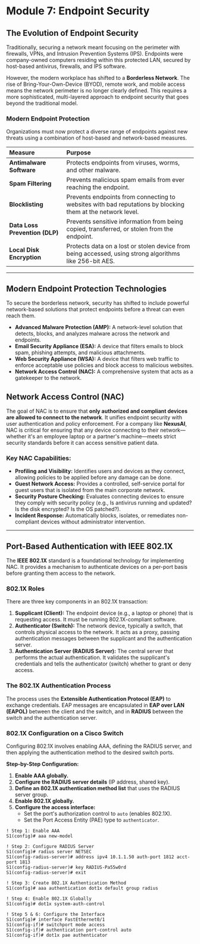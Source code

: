 # Module 7: Endpoint Security

## The Evolution of Endpoint Security

Traditionally, securing a network meant focusing on the perimeter with firewalls, VPNs, and Intrusion Prevention Systems (IPS). Endpoints were company-owned computers residing within this protected LAN, secured by host-based antivirus, firewalls, and IPS software.

However, the modern workplace has shifted to a **Borderless Network**. The rise of Bring-Your-Own-Device (BYOD), remote work, and mobile access means the network perimeter is no longer clearly defined. This requires a more sophisticated, multi-layered approach to endpoint security that goes beyond the traditional model.

### Modern Endpoint Protection

Organizations must now protect a diverse range of endpoints against new threats using a combination of host-based and network-based measures.

| Measure | Purpose |
| :--- | :--- |
| **Antimalware Software** | Protects endpoints from viruses, worms, and other malware. |
| **Spam Filtering** | Prevents malicious spam emails from ever reaching the endpoint. |
| **Blocklisting** | Prevents endpoints from connecting to websites with bad reputations by blocking them at the network level. |
| **Data Loss Prevention (DLP)** | Prevents sensitive information from being copied, transferred, or stolen from the endpoint. |
| **Local Disk Encryption** | Protects data on a lost or stolen device from being accessed, using strong algorithms like 256-bit AES. |

-----

## Modern Endpoint Protection Technologies

To secure the borderless network, security has shifted to include powerful network-based solutions that protect endpoints before a threat can even reach them.

  * **Advanced Malware Protection (AMP):** A network-level solution that detects, blocks, and analyzes malware across the network and endpoints.
  * **Email Security Appliance (ESA):** A device that filters emails to block spam, phishing attempts, and malicious attachments.
  * **Web Security Appliance (WSA):** A device that filters web traffic to enforce acceptable use policies and block access to malicious websites.
  * **Network Access Control (NAC):** A comprehensive system that acts as a gatekeeper to the network.

## Network Access Control (NAC)

The goal of NAC is to ensure that **only authorized and compliant devices are allowed to connect to the network**. It unifies endpoint security with user authentication and policy enforcement. For a company like **NexusAI**, NAC is critical for ensuring that any device connecting to their network—whether it's an employee laptop or a partner's machine—meets strict security standards before it can access sensitive patient data.

### Key NAC Capabilities:

  * **Profiling and Visibility:** Identifies users and devices as they connect, allowing policies to be applied before any damage can be done.
  * **Guest Network Access:** Provides a controlled, self-service portal for guest users that is isolated from the main corporate network.
  * **Security Posture Checking:** Evaluates connecting devices to ensure they comply with security policy (e.g., Is antivirus running and updated? Is the disk encrypted? Is the OS patched?).
  * **Incident Response:** Automatically blocks, isolates, or remediates non-compliant devices without administrator intervention.

-----

## Port-Based Authentication with IEEE 802.1X

The **IEEE 802.1X** standard is a foundational technology for implementing NAC. It provides a mechanism to authenticate devices on a per-port basis before granting them access to the network.

### 802.1X Roles

There are three key components in an 802.1X transaction:

1.  **Supplicant (Client):** The endpoint device (e.g., a laptop or phone) that is requesting access. It must be running 802.1X-compliant software.
2.  **Authenticator (Switch):** The network device, typically a switch, that controls physical access to the network. It acts as a proxy, passing authentication messages between the supplicant and the authentication server.
3.  **Authentication Server (RADIUS Server):** The central server that performs the actual authentication. It validates the supplicant's credentials and tells the authenticator (switch) whether to grant or deny access.

### The 802.1X Authentication Process

The process uses the **Extensible Authentication Protocol (EAP)** to exchange credentials. EAP messages are encapsulated in **EAP over LAN (EAPOL)** between the client and the switch, and in **RADIUS** between the switch and the authentication server.

### 802.1X Configuration on a Cisco Switch

Configuring 802.1X involves enabling AAA, defining the RADIUS server, and then applying the authentication method to the desired switch ports.

**Step-by-Step Configuration:**

1.  **Enable AAA globally.**
2.  **Configure the RADIUS server details** (IP address, shared key).
3.  **Define an 802.1X authentication method list** that uses the RADIUS server group.
4.  **Enable 802.1X globally.**
5.  **Configure the access interface:**
      * Set the port's authorization control to `auto` (enables 802.1X).
      * Set the Port Access Entity (PAE) type to `authenticator`.

<!-- end list -->

```cli
! Step 1: Enable AAA
S1(config)# aaa new-model

! Step 2: Configure RADIUS Server
S1(config)# radius server NETSEC
S1(config-radius-server)# address ipv4 10.1.1.50 auth-port 1812 acct-port 1813
S1(config-radius-server)# key RADIUS-Pa55w0rd
S1(config-radius-server)# exit

! Step 3: Create 802.1X Authentication Method
S1(config)# aaa authentication dot1x default group radius

! Step 4: Enable 802.1X Globally
S1(config)# dot1x system-auth-control

! Step 5 & 6: Configure the Interface
S1(config)# interface FastEthernet0/1
S1(config-if)# switchport mode access
S1(config-if)# authentication port-control auto
S1(config-if)# dot1x pae authenticator
```
